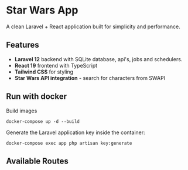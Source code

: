 # Star Wars App

A clean Laravel + React application built for simplicity and performance.

## Features

- **Laravel 12** backend with SQLite database, api's, jobs and schedulers.
- **React 19** frontend with TypeScript
- **Tailwind CSS** for styling
- **Star Wars API integration** - search for characters from SWAPI

## Run with docker

Build images

```docker-compose up -d --build```

Generate the Laravel application key inside the container:

```docker-compose exec app php artisan key:generate```

## Available Routes
